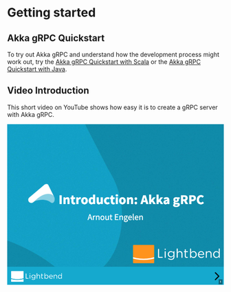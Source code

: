 # Getting started

## Akka gRPC Quickstart

To try out Akka gRPC and understand how the development process might work out, try the [Akka gRPC Quickstart with Scala](https://developer.lightbend.com/guides/akka-grpc-quickstart-scala/) or the [Akka gRPC Quickstart with Java](https://developer.lightbend.com/guides/akka-grpc-quickstart-java/).

## Video Introduction

This short video on YouTube shows how easy it is to create a gRPC server with Akka gRPC.

[![Introduction: Akka gRPC](assets/intro-video.png)](http://www.youtube.com/watch?v=kXN30ttsf-I "Watch video on YouTube")
